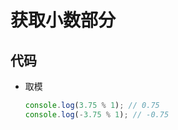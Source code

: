 # 获取小数部分

## 代码

+ 取模

  ```js
  console.log(3.75 % 1); // 0.75
  console.log(-3.75 % 1); // -0.75
  ```
